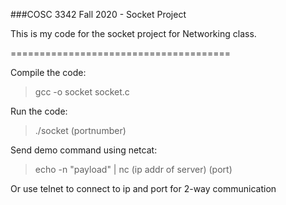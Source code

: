 ###COSC 3342 Fall 2020 - Socket Project

This is my code for the socket project for Networking class.

======================================

Compile the code:
> gcc -o socket socket.c

Run the code:
> ./socket (portnumber)

Send demo command using netcat:
> echo -n "payload" | nc (ip addr of server) (port)

Or use telnet to connect to ip and port for 2-way communication
